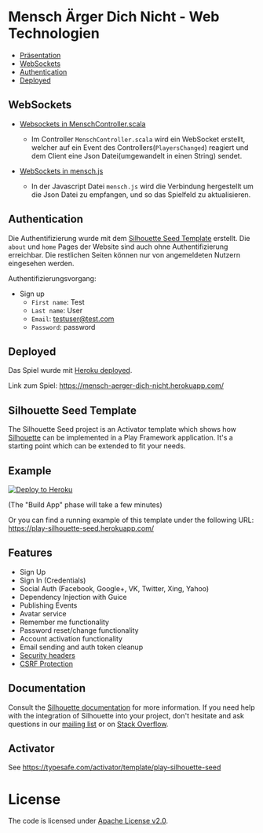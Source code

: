 Mensch Ärger Dich Nicht - Web Technologien
=====================================

- [Präsentation](https://prezi.com/view/xmgZydWBJXCoDYWFiN6M/)
- [WebSockets](#websockets)
- [Authentication](#authentication)
- [Deployed](#deployed)

## WebSockets

- [Websockets in MenschController.scala](https://github.com/svantja/MenschAergerDichNicht_WT/blob/39b8456572e20c872ae38608614ee727adf11d45/app/controllers/MenschController.scala#L88)
  - Im Controller ``MenschController.scala`` wird ein WebSocket erstellt, welcher auf ein Event des Controllers(``PlayersChanged``) reagiert und dem Client eine Json Datei(umgewandelt in einen String) sendet.
  
- [WebSockets in mensch.js](https://github.com/svantja/MenschAergerDichNicht_WT/blob/39b8456572e20c872ae38608614ee727adf11d45/public/javascripts/mensch.js#L301)
  - In der Javascript Datei ``mensch.js`` wird die Verbindung hergestellt um die Json Datei zu empfangen, und so das Spielfeld zu aktualisieren.


## Authentication

Die Authentifizierung wurde mit dem [Silhouette Seed Template](#silhouette-seed-template) erstellt.
Die ``about`` und ``home`` Pages der Website sind auch ohne Authentifizierung erreichbar. Die restlichen Seiten können nur von angemeldeten Nutzern eingesehen werden.

Authentifizierungsvorgang:
  * Sign up
    * ``First name``: Test
    * ``Last name``: User
    * ``Email``: testuser@test.com
    * ``Password``: password

## Deployed
Das Spiel wurde mit [Heroku deployed](#example).

Link zum Spiel: https://mensch-aerger-dich-nicht.herokuapp.com/

## Silhouette Seed Template

The Silhouette Seed project is an Activator template which shows how [Silhouette](https://github.com/mohiva/play-silhouette) can be implemented in a Play Framework application. It's a starting point which can be extended to fit your needs.

## Example

[![Deploy to Heroku](https://www.herokucdn.com/deploy/button.png)](https://heroku.com/deploy)

(The "Build App" phase will take a few minutes)

Or you can find a running example of this template under the following URL: https://play-silhouette-seed.herokuapp.com/

## Features

* Sign Up
* Sign In (Credentials)
* Social Auth (Facebook, Google+, VK, Twitter, Xing, Yahoo)
* Dependency Injection with Guice
* Publishing Events
* Avatar service
* Remember me functionality
* Password reset/change functionality
* Account activation functionality
* Email sending and auth token cleanup
* [Security headers](https://www.playframework.com/documentation/2.4.x/SecurityHeaders)
* [CSRF Protection](https://www.playframework.com/documentation/2.4.x/ScalaCsrf)

## Documentation

Consult the [Silhouette documentation](http://silhouette.mohiva.com/docs) for more information. If you need help with the integration of Silhouette into your project, don't hesitate and ask questions in our [mailing list](https://groups.google.com/forum/#!forum/play-silhouette) or on [Stack Overflow](http://stackoverflow.com/questions/tagged/playframework).

## Activator

See https://typesafe.com/activator/template/play-silhouette-seed

# License

The code is licensed under [Apache License v2.0](http://www.apache.org/licenses/LICENSE-2.0).
